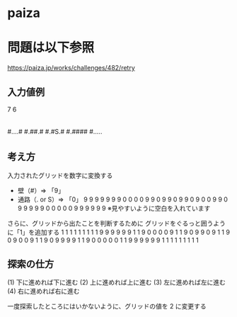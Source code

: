 # paiza

# 問題は以下参照

https://paiza.jp/works/challenges/482/retry

## 入力値例

7 6

######

#....#
#.##.#
#.#S.#
#.####
#.....

######

## 考え方

入力されたグリッドを数字に変換する

- 壁（#）=> 「9」
- 通路（. or S）=> 「0」
  9 9 9 9 9 9
  9 0 0 0 0 9
  9 0 9 9 0 9
  9 0 9 0 0 9
  9 0 9 9 9 9
  9 0 0 0 0 0
  9 9 9 9 9 9
  ※見やすいように空白を入れています

さらに、グリッドから出たことを判断するために
グリッドをぐるっと囲うように「1」を追加する
1 1 1 1 1 1 1 1
1 9 9 9 9 9 9 1
1 9 0 0 0 0 9 1
1 9 0 9 9 0 9 1
1 9 0 9 0 0 9 1
1 9 0 9 9 9 9 1
1 9 0 0 0 0 0 1
1 9 9 9 9 9 9 1
1 1 1 1 1 1 1 1

## 探索の仕方

(1) 下に進めれば下に進む
(2) 上に進めれば上に進む
(3) 左に進めれば左に進む
(4) 右に進めれば右に進む

一度探索したところにはいかないように、グリッドの値を 2 に変更する
